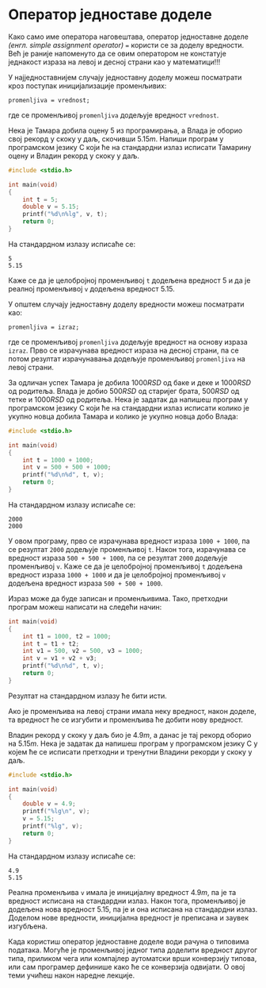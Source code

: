 # Оператор једноставе доделе

Како само име оператора наговештава, оператор једноставне доделе
*(енгл. simple assignment operator)* `=` користи се за доделу вредности. Већ је
раније напоменуто да се овим оператором не констатује једнакост израза на левој
и десној страни као у математици!!!

У најједноставнијем случају једноставну доделу можеш посматрати кроз поступак
иницијализације променљивих:

```text
promenljiva = vrednost;
```

где се променљивој `promenljiva` додељује вредност `vrednost`.

Нека је Тамара добила оцену $5$ из програмирања, а Влада је оборио свој рекорд
у скоку у даљ, скочивши $5.15m$. Напиши програм у програмском језику C који ће
на стандардни излаз исписати Тамарину оцену и Владин рекорд у скоку у даљ.

```c
#include <stdio.h>

int main(void)
{
    int t = 5;
    double v = 5.15;
    printf("%d\n%lg", v, t);
    return 0;
}
```

На стандардном излазу исписаће се:

```text
5
5.15
```

Каже се да је целобројној променљивој `t` додељена вредност $5$ и да је реалној
променљивој `v` додељена вредност $5.15$.

У општем случају једноставну доделу вредности можеш посматрати као:

```text
promenljiva = izraz;
```

где се променљивој `promenljiva` додељује вредност на основу израза `izraz`.
Прво се израчунава вредност израза на десној страни, па се потом резултат
израчунавања додељује променљивој `promenljiva` на левој страни.

За одличан успех Тамара је добила $1000RSD$ од баке и деке и $1000RSD$ од
родитеља. Влада је добио $500RSD$ од старијег брата, $500RSD$ од тетке и
$1000RSD$ од родитеља. Нека је задатак да напишеш програм у програмском језику
C који ће на стандардни излаз исписати колико је укупно новца добила Тамара и
колико је укупно новца добо Влада:

```c
#include <stdio.h>

int main(void)
{
    int t = 1000 + 1000;
    int v = 500 + 500 + 1000;
    printf("%d\n%d", t, v);
    return 0;
}
```

На стандардном излазу исписаће се:

```text
2000
2000
```

У овом програму, прво се израчунава вредност израза `1000 + 1000`, па се
резултат `2000` додељује променљивој `t`. Након тога, израчунава се вредност
израза `500 + 500 + 1000`, па се резултат `2000` додељује променљивој `v`.
Каже се да је целобројној променљивој `t` додељена вредност израза
`1000 + 1000` и да је целобројној променљивој `v` додељена вредност израза
`500 + 500 + 1000`.

Израз може да буде записан и променљивима. Тако, претходни програм можеш
написати на следећи начин:

```c
int main(void)
{
    int t1 = 1000, t2 = 1000; 
    int t = t1 + t2;
    int v1 = 500, v2 = 500, v3 = 1000;
    int v = v1 + v2 + v3;
    printf("%d\n%d", t, v);
    return 0;
}
```

Резултат на стандардном излазу ће бити исти.

Ако је променљива на левој страни имала неку вредност, након доделе, та
вредност ће се изгубити и променљива ће добити нову вредност.

Владин рекорд у скоку у даљ био је $4.9m$, а данас је тај рекорд оборио на
$5.15m$. Нека је задатак да напишеш програм у програмском језику C у којем
ће се исписати претходни и тренутни Владини рекорди у скоку у даљ.

```c
#include <stdio.h>

int main(void)
{
    double v = 4.9;
    printf("%lg\n", v);
    v = 5.15;
    printf("%lg", v);
    return 0;
}
```

На стандардном излазу исписаће се:

```text
4.9
5.15
```

Реална променљива `v` имала је иницијалну вредност $4.9m$, па је та вредност
исписана на стандардни излаз. Након тога, променљивој је додељена нова вредност
$5.15$, па је и она исписана на стандардни излаз. Доделом нове вредности,
иницијална вредност је преписана и заувек изгубљена.

Када користиш оператор једноставне доделе води рачуна о типовима података.
Могуће је променљивој једног типа доделити вредност другог типа, приликом чега
или компајлер аутоматски врши конверзију типова, или сам програмер дефинише
како ће се конверзија одвијати. О овој теми учићеш након наредне лекције.
